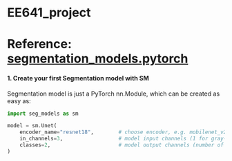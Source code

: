 # EE641_project
# Reference: [segmentation_models.pytorch](https://github.com/qubvel/segmentation_models.pytorch)
#### 1. Create your first Segmentation model with SM

Segmentation model is just a PyTorch nn.Module, which can be created as easy as:

```python
import seg_models as sm

model = sm.Unet(
    encoder_name="resnet18",        # choose encoder, e.g. mobilenet_v2 or efficientnet-b7
    in_channels=3,                  # model input channels (1 for gray-scale images, 3 for RGB, etc.)
    classes=2,                      # model output channels (number of classes in your dataset)
)
```
